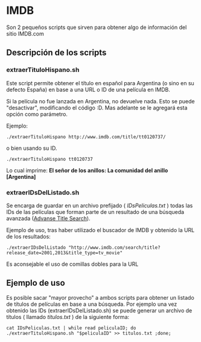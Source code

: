 IMDB
====
Son 2 pequeños scripts que sirven para obtener algo de información del sitio IMDB.com


## Descripción de los scripts
### extraerTituloHispano.sh
Este script permite obtener el título en español para Argentina (o sino en su defecto España) en base a una URL o ID de una película en IMDB. 

Si la película no fue lanzada en Argentina, no devuelve nada. Esto se puede "desactivar", modificando el código :D. Mas adelante se le agregará esta opción como parámetro.

Ejemplo:

```
./extraerTituloHispano http://www.imdb.com/title/tt0120737/
```

o bien usando su ID.

```
./extraerTituloHispano tt0120737
```

Lo cual imprime: **El señor de los anillos: La comunidad del anillo [Argentina]**


### extraerIDsDelListado.sh
Se encarga de guardar en un archivo prefijado ( *IDsPeliculas.txt* ) todas las IDs de las películas que forman parte de un resultado de una búsqueda avanzada ([Advanse Title Search](http://www.imdb.com/search/title)).

Ejemplo de uso, tras haber utilizado el buscador de IMDB y obtenido la URL de los resultados:

```
./extraerIDsDelListado "http://www.imdb.com/search/title?release_date=2001,2013&title_type=tv_movie"
```

Es aconsejable el uso de comillas dobles para la URL


## Ejemplo de uso
Es posible sacar "mayor provecho" a ambos scripts para obtener un listado de títulos de películas en base a una búsqueda. Por ejemplo una vez obtenido las IDs (extraerIDsDelListado.sh) se puede generar un archivo de títulos ( llamado *titulos.txt* ) de la siguiente forma:

```
cat IDsPeliculas.txt | while read peliculaID; do ./extraerTituloHispano.sh "$peliculaID" >> titulos.txt ;done;
```
